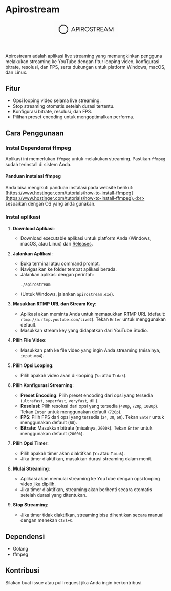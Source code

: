 # Apirostream

<div align="center">
   <img src="https://github.com/stwrtrio/apirostream/blob/main/Assets/images/apirostream-logo.png" alt="" border="0" width="200">
</div>   
<br>
<br>

Apirostream adalah aplikasi live streaming yang memungkinkan pengguna melakukan streaming ke YouTube dengan fitur looping video, konfigurasi bitrate, resolusi, dan FPS, serta dukungan untuk platform Windows, macOS, dan Linux.

## Fitur
- Opsi looping video selama live streaming.
- Stop streaming otomatis setelah durasi tertentu.
- Konfigurasi bitrate, resolusi, dan FPS.
- Pilihan preset encoding untuk mengoptimalkan performa.

## Cara Penggunaan

### Instal Dependensi ffmpeg
Aplikasi ini memerlukan `ffmpeg` untuk melakukan streaming. Pastikan `ffmpeg` sudah terinstall di sistem Anda.

#### Panduan instalasi ffmpeg
Anda bisa mengikuti panduan instalasi pada website berikut: [https://www.hostinger.com/tutorials/how-to-install-ffmpeg](https://www.hostinger.com/tutorials/how-to-install-ffmpeg).<br>
sesuaikan dengan OS yang anda gunakan.

### Instal aplikasi

1. **Download Aplikasi**:
   - Download executable aplikasi untuk platform Anda (Windows, macOS, atau Linux) dari [Releases](https://github.com/stwrtrio/apirostream/releases).

2. **Jalankan Aplikasi**:
   - Buka terminal atau command prompt.
   - Navigasikan ke folder tempat aplikasi berada.
   - Jalankan aplikasi dengan perintah:
     ```bash
     ./apirostream
     ```
   - (Untuk Windows, jalankan `apirostream.exe`).

3. **Masukkan RTMP URL dan Stream Key**:
   - Aplikasi akan meminta Anda untuk memasukkan RTMP URL (default: `rtmp://a.rtmp.youtube.com/live2`). Tekan `Enter` untuk menggunakan default.
   - Masukkan stream key yang didapatkan dari YouTube Studio.

4. **Pilih File Video**:
   - Masukkan path ke file video yang ingin Anda streaming (misalnya, `input.mp4`).

5. **Pilih Opsi Looping**:
   - Pilih apakah video akan di-looping (`Ya` atau `Tidak`).

6. **Pilih Konfigurasi Streaming**:
   - **Preset Encoding**: Pilih preset encoding dari opsi yang tersedia (`ultrafast`, `superfast`, `veryfast`, dll.).
   - **Resolusi**: Pilih resolusi dari opsi yang tersedia (`480p`, `720p`, `1080p`). Tekan `Enter` untuk menggunakan default (`720p`).
   - **FPS**: Pilih FPS dari opsi yang tersedia (`24`, `30`, `60`). Tekan `Enter` untuk menggunakan default (`60`).
   - **Bitrate**: Masukkan bitrate (misalnya, `2000k`). Tekan `Enter` untuk menggunakan default (`2000k`).

7. **Pilih Opsi Timer**:
   - Pilih apakah timer akan diaktifkan (`Ya` atau `Tidak`).
   - Jika timer diaktifkan, masukkan durasi streaming dalam menit.

8. **Mulai Streaming**:
   - Aplikasi akan memulai streaming ke YouTube dengan opsi looping video jika dipilih.
   - Jika timer diaktifkan, streaming akan berhenti secara otomatis setelah durasi yang ditentukan.

9. **Stop Streaming**:
    - Jika timer tidak diaktifkan, streaming bisa dihentikan secara manual dengan menekan `Ctrl+C`.

## Dependensi
- Golang
- ffmpeg

## Kontribusi
Silakan buat issue atau pull request jika Anda ingin berkontribusi.

